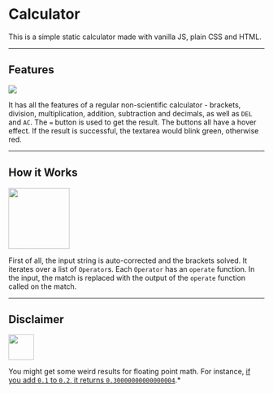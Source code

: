 # Calculator

This is a simple static calculator made with vanilla JS, plain CSS and HTML.

---

## Features

<img src="https://user-images.githubusercontent.com/87853925/140263057-988349c4-7852-4c55-a6b4-981b1eddd946.gif">

It has all the features of a regular non-scientific calculator - brackets, division, multiplication, addition, subtraction and decimals, as well as `DEL` and `AC`. The `=` button is used to get the result. The buttons all have a hover effect. If the result is successful, the textarea would blink green, otherwise red.

---

## How it Works

<img src="https://user-images.githubusercontent.com/87853925/140262989-141964da-3e36-46a9-9b3d-a9ee5b161f42.png" height=120>

First of all, the input string is auto-corrected and the brackets solved. It iterates over a list of `Operator`s. Each `Operator` has an `operate` function. In the input, the match is replaced with the output of the `operate` function called on the match.

---

## Disclaimer

<img src="https://user-images.githubusercontent.com/87853925/140262893-fc1e61bb-1f5c-46e5-8fb9-e78d442a9359.png" height=50>

You might get some weird results for floating point math. For instance, [if you add `0.1` to `0.2`, it returns `0.30000000000000004`](https://www.youtube.com/watch?v=s9F8pu5KfyM).*
